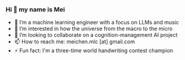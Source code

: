 ### Hi 👋 my name is Mei

- 🔭 I’m a machine learning engineer with a focus on LLMs and music
- 👀 I’m interested in how the universe from the macro to the micro
- 💞️ I’m looking to collaborate on a cognition-management AI project
- 📫 How to reach me: meichen.mlc [at] gmail.com
- ⚡ Fun fact: I'm a three-time world handwriting contest champion
